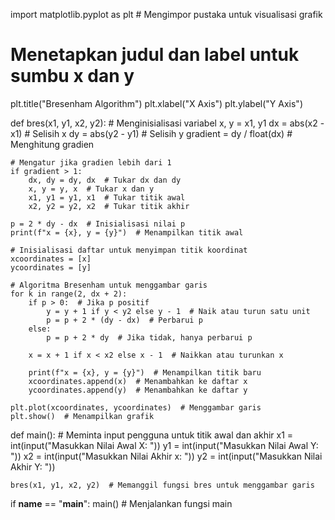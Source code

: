 import matplotlib.pyplot as plt  # Mengimpor pustaka untuk visualisasi grafik

# Menetapkan judul dan label untuk sumbu x dan y
plt.title("Bresenham Algorithm")
plt.xlabel("X Axis")
plt.ylabel("Y Axis")

def bres(x1, y1, x2, y2):
    # Menginisialisasi variabel
    x, y = x1, y1
    dx = abs(x2 - x1)  # Selisih x
    dy = abs(y2 - y1)  # Selisih y
    gradient = dy / float(dx)  # Menghitung gradien

    # Mengatur jika gradien lebih dari 1
    if gradient > 1:
        dx, dy = dy, dx  # Tukar dx dan dy
        x, y = y, x  # Tukar x dan y
        x1, y1 = y1, x1  # Tukar titik awal
        x2, y2 = y2, x2  # Tukar titik akhir

    p = 2 * dy - dx  # Inisialisasi nilai p
    print(f"x = {x}, y = {y}")  # Menampilkan titik awal

    # Inisialisasi daftar untuk menyimpan titik koordinat
    xcoordinates = [x]
    ycoordinates = [y]

    # Algoritma Bresenham untuk menggambar garis
    for k in range(2, dx + 2):
        if p > 0:  # Jika p positif
            y = y + 1 if y < y2 else y - 1  # Naik atau turun satu unit
            p = p + 2 * (dy - dx)  # Perbarui p
        else:
            p = p + 2 * dy  # Jika tidak, hanya perbarui p

        x = x + 1 if x < x2 else x - 1  # Naikkan atau turunkan x

        print(f"x = {x}, y = {y}")  # Menampilkan titik baru
        xcoordinates.append(x)  # Menambahkan ke daftar x
        ycoordinates.append(y)  # Menambahkan ke daftar y

    plt.plot(xcoordinates, ycoordinates)  # Menggambar garis
    plt.show()  # Menampilkan grafik

def main():
    # Meminta input pengguna untuk titik awal dan akhir
    x1 = int(input("Masukkan Nilai Awal X: "))
    y1 = int(input("Masukkan Nilai Awal Y: "))
    x2 = int(input("Masukkan Nilai Akhir x: "))
    y2 = int(input("Masukkan Nilai Akhir Y: "))

    bres(x1, y1, x2, y2)  # Memanggil fungsi bres untuk menggambar garis

if __name__ == "__main__":
    main()  # Menjalankan fungsi main
